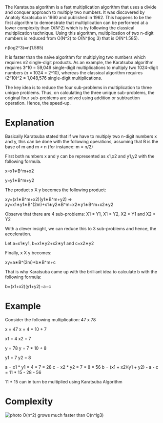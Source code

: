 The Karatsuba algorithm is a fast multiplication algorithm that uses a divide and conquer approach to multiply two numbers. It was discovered by Anatoly Karatsuba in 1960 and published in 1962.
This happens to be the first algorithm to demonstrate that multiplication can be performed at a lower complexity than O(N^2) which is by following the classical multiplication technique. Using this algorithm, multiplication of two n-digit numbers is reduced from O(N^2) to O(N^(log 3) that is O(N^1.585).

n(log2^3)≈n(1.585)

It is faster than the naive algorithm for multiplying two numbers which requires n2 single-digit products. As an example, the Karatsuba algorithm requires 3^10 = 59,049 single-digit multiplications to multiply two 1024-digit numbers (n = 1024 = 2^10), whereas the classical algorithm requires (2^10)^2 = 1,048,576 single-digit multiplications.

The key idea is to reduce the four sub-problems in multiplication to three unique problems. Thus, on calculating the three unique sub-problems, the original four sub-problems are solved using addition or subtraction operation. Hence, the speed-up.

# Explanation

Basically Karatsuba stated that if we have to multiply two n-digit numbers x and y, this can be done with the following operations, assuming that B is the base of m and m < n (for instance: m = n/2)

First both numbers x and y can be represented as x1,x2 and y1,y2 with the following formula.

x=x1∗B^m+x2

y=y1∗B^m+y2

The product x X y becomes the following product:

xy=(x1∗B^m+x2)(y1∗B^m+y2) => xy=x1∗y1∗B^(2m)+x1∗y2∗B^m+x2∗y1∗B^m+x2∗y2

Observe that there are 4 sub-problems: X1 * Y1, X1 * Y2, X2 * Y1 and X2 * Y2

With a clever insight, we can reduce this to 3 sub-problems and hence, the acceleration.

Let a=x1∗y1, b=x1∗y2+x2∗y1 and c=x2∗y2

Finally, x X y becomes:

xy=a∗B^(2m)+b∗B^m+c

That is why Karatsuba came up with the brilliant idea to calculate b with the following formula:

b=(x1+x2)(y1+y2)−a−c

# Example

Consider the following multiplication: 47 x 78
 
x = 47
x = 4 * 10 + 7
 
x1 = 4
x2 = 7
 
y = 78
y = 7 * 10 + 8
 
y1 = 7
y2 = 8
 
a = x1 * y1 = 4 * 7 = 28
c = x2 * y2 = 7 * 8 = 56
b = (x1 + x2)(y1 + y2) - a - c = 11 * 15 - 28 - 56

11 * 15 can in turn be multiplied using Karatsuba Algorithm

# Complexity
![photo](https://iq.opengenus.org/content/images/2018/05/Karatsuba-Complexity.png)
O(n^2) grows much faster than O(n^lg3)